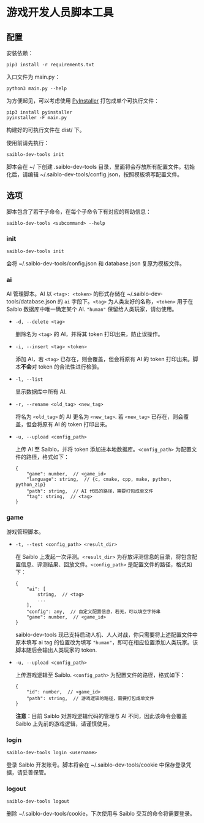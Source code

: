 # 游戏开发人员脚本工具



## 配置

安装依赖：

```shell
pip3 install -r requirements.txt
```

入口文件为 main.py：

```shell
python3 main.py --help
```

为方便起见，可以考虑使用 [PyInstaller](https://www.pyinstaller.org/ "PyInstaller Quickstart") 打包成单个可执行文件：

```shell
pip3 install pyinstaller
pyinstaller -F main.py
```

构建好的可执行文件在 dist/ 下。

使用前请先执行：

```shell
saiblo-dev-tools init
```

脚本会在 ~/ 下创建 .saiblo-dev-tools 目录，里面将会存放所有配置文件。初始化后，请编辑 ~/.saiblo-dev-tools/config.json，按照模板填写配置文件。



## 选项

脚本包含了若干子命令，在每个子命令下有对应的帮助信息：

```shell
saiblo-dev-tools <subcommand> --help
```

### init

```shell
saiblo-dev-tools init
```

会将 ~/.saiblo-dev-tools/config.json 和 database.json 复原为模板文件。

### ai

AI 管理脚本。AI 以 `<tag>: <token>` 的形式存储在 ~/.saiblo-dev-tools/database.json 的 `ai` 字段下。`<tag>` 为人类友好的名称，`<token>` 用于在 Saiblo 数据库中唯一确定某个 AI. `"human"` 保留给人类玩家，请勿使用。

- ```shell
  -d, --delete <tag>
  ```

  删除名为 `<tag>` 的 AI，并将其 token 打印出来，防止误操作。

- ```shell
  -i, --insert <tag> <token>
  ```

  添加 AI，若 `<tag>` 已存在，则会覆盖，但会将原有 AI 的 token 打印出来。脚本**不会**对 token 的合法性进行检验。

- ```shell
  -l, --list
  ```

  显示数据库中所有 AI.

- ```shell
  -r, --rename <old_tag> <new_tag>
  ```

  将名为 `<old_tag>` 的 AI 更名为 `<new_tag>`. 若 `<new_tag>` 已存在，则会覆盖，但会将原有 AI 的 token 打印出来。

- ```shell
  -u, --upload <config_path>
  ```

  上传 AI 至 Saiblo，并将 token 添加进本地数据库。`<config_path>` 为配置文件的路径，格式如下：

  ```jsonc
  {
      "game": number,  // <game_id>
      "language": string,  // {c, cmake, cpp, make, python, python_zip}
      "path": string,  // AI 代码的路径，需要打包成单文件
      "tag": string,  // <tag>
  }
  ```

### game

游戏管理脚本。

- ```shell
  -t, --test <config_path> <result_dir>
  ```

  在 Saiblo 上发起一次评测。`<result_dir>` 为存放评测信息的目录，将包含配置信息、评测结果、回放文件。`<config_path>` 是配置文件的路径，格式如下：

  ```jsonc
  {
      "ai": [
          string,  // <tag>
          ...
      ],
      "config": any,  // 自定义配置信息，若无，可以填空字符串
      "game": number,  // <game_id>
  }
  ```

  saiblo-dev-tools 现已支持启动人机、人人对战，你只需要将上述配置文件中原本填写 ai tag 的位置改为填写 `"human"`，即可在相应位置添加人类玩家。该脚本随后会输出人类玩家的 token.

- ```shell
  -u, --upload <config_path>
  ```

  上传游戏逻辑至 Saiblo. `<config_path>` 为配置文件的路径，格式如下：

  ```jsonc
  {
      "id": number,  // <game_id>
      "path": string,  // 游戏逻辑的路径，需要打包成单文件
  }
  ```
  
  **注意**：目前 Saiblo 对游戏逻辑代码的管理与 AI 不同，因此该命令会覆盖 Saiblo 上先前的游戏逻辑，请谨慎使用。

### login

```shell
saiblo-dev-tools login <username>
```

登录 Saiblo 开发账号。脚本将会在 ~/.saiblo-dev-tools/cookie 中保存登录凭据，请妥善保管。

### logout

```shell
saiblo-dev-tools logout
```

删除 ~/.saiblo-dev-tools/cookie，下次使用与 Saiblo 交互的命令将需要登录。

